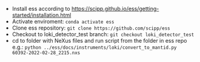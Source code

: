 
* Install ess according to https://scipp.github.io/ess/getting-started/installation.html
* Activate enviroment: `conda activate ess`
* Clone ess repository: `git clone https://github.com/scipp/ess`
* Checkout to loki_detector_test branch: `git checkout loki_detector_test`
* cd to folder with NeXus files and run script from the folder in ess repo e.g.:  `python ../ess/docs/instruments/loki/convert_to_mantid.py 60392-2022-02-28_2215.nxs`
